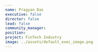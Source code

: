 ```yaml
---
name: Pragyan Das
executive: false
director: false
lead: false
community_manager:   
position:  
project: FinTech Industry
image: ../assets/default_exec_image.png
---
```

